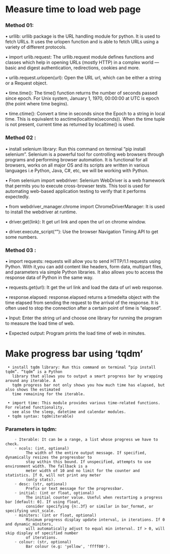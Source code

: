 #  Measure time to load web page
### Method 01:
   • urllib: urllib package is the URL handling module for python. It is used to fetch
     URLs. It uses the urlopen function and is able to fetch URLs using a variety of
     different protocols.  
     
   • import urlib.request: The urllib.request module defines functions and classes
     which help in opening URLs (mostly HTTP) in a complex world — basic and
     digest authentication, redirections, cookies and more. 
     
   • urlib.request.urlopen(url): Open the URL url, which can be either a string or
     a Request object.
     
   • time.time(): The time() function returns the number of seconds passed since
    epoch. For Unix system, January 1, 1970, 00:00:00 at UTC is epoch (the point
    where time begins).
    
   • time.ctime(): Convert a time in seconds since the Epoch to a string in local
    time. This is equivalent to asctime(localtime(seconds)). When the time tuple is
    not present, current time as returned by localtime() is used.

### Method 02 :
   • install selenium library: Run this command on terminal “pip install selenium”. 
     Selenium is a powerful tool for controlling web browsers through programs and 
     performing browser automation. It is functional for all browsers,
     works on all major OS and its scripts are written in various languages i.e Python,
     Java, C#, etc, we will be working with Python.
     
   • From selenium import webdriver: Selenium WebDriver is a web framework that permits 
     you to execute cross-browser tests. This tool is used for automating
     web-based application testing to verify that it performs expectedly.
     
   • from webdriver_manager.chrome import ChromeDriverManager: It is used to install the 
     webdriver at runtime.
     
   • driver.get(link): It get url link and open the url on chrome window.
   
   • driver.execute_script(“”): Use the browser Navigation Timing API to get some numbers.

### Method 03 :
   • import requests: requests will allow you to send HTTP/1.1 requests using Python. With 
   it,you can add content like headers, form data, multipart files, and parameters via simple 
   Python libraries. It also allows you to access the response data of Python in the same way.
   
   • requests.get(url): It get the url link and load the data of url web response.
   
   • response.elapsed: response.elapsed returns a timedelta object with the time elapsed from 
   sending the request to the arrival of the response. It is often used to stop the connection after 
   a certain point of time is “elapsed”.
   
• Input:
    Enter the string url and choose one library for running the program to measure the load time of web. 
    
• Expected output:
    Program prints the load time of web in minutes.

#  Make progress bar using ‘tqdm’
     • install tqdm library: Run this command on terminal “pip install tqdm”. “tqdm” is a Python 
       library that allows you to output a smart progress bar by wrapping around any iterable. A 
       tqdm progress bar not only shows you how much time has elapsed, but also shows the estimated 
       time remaining for the iterable.
       
     • import time: This module provides various time-related functions. For related functionality, 
       see also the sleep, datetime and calendar modules.
     • tqdm syntax: tqdm(iterable)
### Parameters in tqdm:
        ◦ Iterable: It can be a range, a list whose progress we have to check.
        ◦ ncols: (int, optional)
             The width of the entire output message. If specified, dynamically resizes the progressbar to 
             stay within this bound. If unspecified, attempts to use environment width. The fallback is a 
             meter width of 10 and no limit for the counter and statistics. If 0, will not print any meter 
             (only stats).
        ◦ desc: (str, optional)
             Prefix or text message for the progressbar.
        ◦ initial: (int or float, optional)
             The initial counter value. Useful when restarting a progress bar [default: 0]. If using float, 
             consider specifying {n:.3f} or similar in bar_format, or specifying unit_scale.
        ◦ miniters: (int or float, optional)
             Minimum progress display update interval, in iterations. If 0 and dynamic_miniters, 
             will automatically adjust to equal min interval. If > 0, will skip display of specified number 
             of iterations.
        ◦ colour: (str, optional)
             Bar colour (e.g: 'yellow', 'ffff00').
